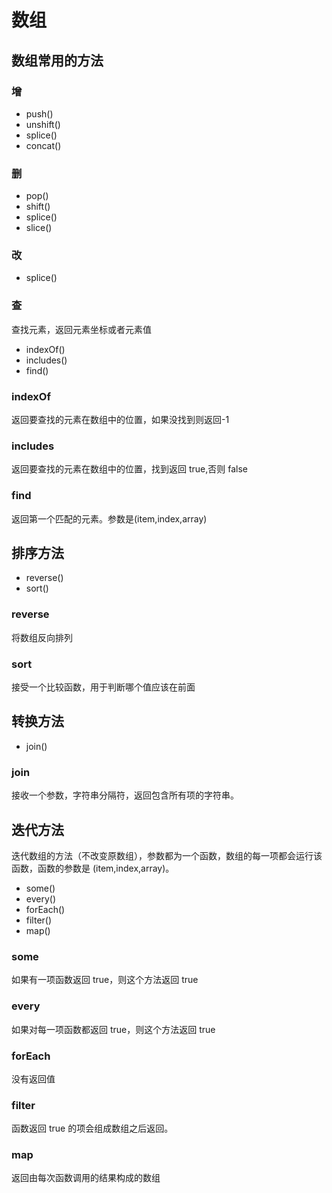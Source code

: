 # 数组

## 数组常用的方法

### 增

- push()
- unshift()
- splice()
- concat()

### 删

- pop()
- shift()
- splice()
- slice()

### 改

- splice()

### 查

查找元素，返回元素坐标或者元素值

- indexOf()
- includes()
- find()

### indexOf

返回要查找的元素在数组中的位置，如果没找到则返回-1

### includes

返回要查找的元素在数组中的位置，找到返回 true,否则 false

### find

返回第一个匹配的元素。参数是(item,index,array)

## 排序方法

- reverse()
- sort()

### reverse

将数组反向排列

### sort

接受一个比较函数，用于判断哪个值应该在前面

## 转换方法

- join()

### join

接收一个参数，字符串分隔符，返回包含所有项的字符串。

## 迭代方法

迭代数组的方法（不改变原数组），参数都为一个函数，数组的每一项都会运行该函数，函数的参数是 (item,index,array)。

- some()
- every()
- forEach()
- filter()
- map()

### some

如果有一项函数返回 true，则这个方法返回 true

### every

如果对每一项函数都返回 true，则这个方法返回 true

### forEach

没有返回值

### filter

函数返回 true 的项会组成数组之后返回。

### map

返回由每次函数调用的结果构成的数组
